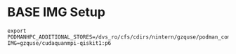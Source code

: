 # BASE IMG Setup 

```
export PODMANHPC_ADDITIONAL_STORES=/dvs_ro/cfs/cdirs/nintern/gzquse/podman_common/
IMG=gzquse/cudaquanmpi-qiskit1:p6
```
